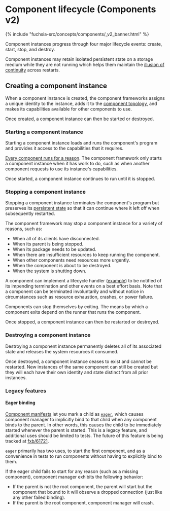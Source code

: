 # Component lifecycle (Components v2)

{% include "fuchsia-src/concepts/components/_v2_banner.html" %}

Component instances progress through four major lifecycle events: create, start,
stop, and destroy.

Component instances may retain isolated persistent state on a storage medium
while they are not running which helps them maintain the
[illusion of continuity][principle-continuity] across restarts.

## Creating a component instance

When a component instance is created, the component frameworks assigns a unique
identity to the instance, adds it to the [component topology][doc-topology], and
makes its capabilities available for other components to use.

Once created, a component instance can then be started or destroyed.

### Starting a component instance

Starting a component instance loads and runs the component's program and
provides it access to the capabilities that it requires.

[Every component runs for a reason][principle-accountability]. The component
framework only starts a component instance when it has work to do, such as when
another component requests to use its instance's capabilities.

Once started, a component instance continues to run until it is stopped.

### Stopping a component instance

Stopping a component instance terminates the component's program but preserves
its [persistent state][doc-storage] so that it can continue where it left off
when subsequently restarted.

The component framework may stop a component instance for a variety of reasons,
such as:

-   When all of its clients have disconnected.
-   When its parent is being stopped.
-   When its package needs to be updated.
-   When there are insufficient resources to keep running the component.
-   When other components need resources more urgently.
-   When the component is about to be destroyed.
-   When the system is shutting down.

A component can implement a lifecycle handler ([example][handler-example]) to be
notified of its impending termination and other events on a best effort basis.
Note that a component can be terminated involuntarily and without notice in
circumstances such as resource exhaustion, crashes, or power failure.

Components can stop themselves by exiting. The means by which a component exits
depend on the runner that runs the component.

Once stopped, a component instance can then be restarted or destroyed.

### Destroying a component instance

Destroying a component instance permanently deletes all of its associated state
and releases the system resources it consumed.

Once destroyed, a component instance ceases to exist and cannot be restarted.
New instances of the same component can still be created but they will each have
their own identity and state distinct from all prior instances.

### Legacy features

#### Eager binding

[Component manifests][doc-manifests] let you mark a child as
[`eager`][doc-manifests-children], which causes component manager to implicitly
bind to that child when any component binds to the parent. In other words, this
causes the child to be immediately started whenever the parent is started. This
is a legacy feature, and additional uses should be limited to tests. The future
of this feature is being tracked at [fxb/61721](https://fxbug.dev/61721).

`eager` primarily has two uses, to start the first component, and as a
convenience in tests to run components without having to explicitly bind to
them.

If the eager child fails to start for any reason (such as a missing component),
component manager exhibits the following behavior:

-   If the parent is not the root component, the parent will start but the
    component that bound to it will observe a dropped connection (just like any
    other failed binding).
-   If the parent is the root component, component manager will crash.

[doc-lifecycle]: lifecycle.md
[doc-storage]: capabilities/storage.md
[doc-topology]: topology.md
[doc-manifests]: component_manifests.md
[doc-manifests-children]: component_manifests.md#children
[handler-example]: /examples/components/basic/src/lifecycle_full.rs
[principle-accountability]: design_principles.md#accountability
[principle-continuity]: design_principles.md#illusion-of-continuity
